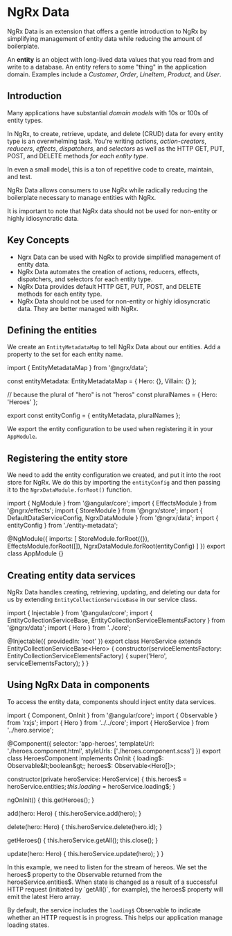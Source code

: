 # NgRx Data

NgRx Data is an extension that offers a gentle introduction to NgRx by simplifying management of entity data while reducing the amount of boilerplate.

<div class="alert is-important">

An **entity** is an object with long-lived data values that you read from and write to a database.  An entity refers to some "thing" in the application domain.  Examples include a _Customer_, _Order_, _LineItem_, _Product_, and _User_.

</div>

## Introduction

Many applications have substantial _domain models_ with 10s or 100s of entity types.

In NgRx, to create, retrieve, update, and delete (CRUD) data for every entity type is an overwhelming task. You're writing _actions_, _action-creators_, _reducers_, _effects_, _dispatchers_, and _selectors_ as well as the HTTP GET, PUT, POST, and DELETE methods _for each entity type_.

In even a small model, this is a ton of repetitive code to create, maintain, and test.

NgRx Data allows consumers to use NgRx while radically reducing the boilerplate necessary to manage entities with NgRx.

It is important to note that NgRx data should not be used for non-entity or highly idiosyncratic data.

## Key Concepts

- Ngrx Data can be used with NgRx to provide simplified management of entity data.
- NgRx Data automates the creation of actions, reducers, effects, dispatchers, and selectors for each entity type.
- NgRx Data provides default HTTP GET, PUT, POST, and DELETE methods for each entity type.
- NgRx Data should not be used for non-entity or highly idiosyncratic data.  They are better managed with NgRx.

## Defining the entities

We create an `EntityMetadataMap` to tell NgRx Data about our entities.  Add a property to the set for each entity name.

<code-example header="entity-metadata.ts">
import { EntityMetadataMap } from '@ngrx/data';

const entityMetadata: EntityMetadataMap = {
  Hero: {},
  Villain: {}
};

// because the plural of "hero" is not "heros"
const pluralNames = { Hero: 'Heroes' };

export const entityConfig = {
  entityMetadata,
  pluralNames
};
</code-example>

We export the entity configuration to be used when registering it in your `AppModule`.

## Registering the entity store

We need to add the entity configuration we created, and put it into the root store for NgRx.  We do this by importing the `entityConfig` and then passing it to the `NgrxDataModule.forRoot()` function.

<code-example header="app.module.ts">
import { NgModule } from '@angular/core';
import { EffectsModule } from '@ngrx/effects';
import { StoreModule } from '@ngrx/store';
import { DefaultDataServiceConfig, NgrxDataModule } from '@ngrx/data';
import { entityConfig } from './entity-metadata';

@NgModule({
  imports: [
    StoreModule.forRoot({}),
    EffectsModule.forRoot([]),
    NgrxDataModule.forRoot(entityConfig)
  ]
})
export class AppModule {}
</code-example>

## Creating entity data services

NgRx Data handles creating, retrieving, updating, and deleting our data for us by extending `EntityCollectionServiceBase` in our service class.

<code-example header="hero.service.ts">
import { Injectable } from '@angular/core';
import {
  EntityCollectionServiceBase,
  EntityCollectionServiceElementsFactory
} from '@ngrx/data';
import { Hero } from '../core';

@Injectable({ providedIn: 'root' })
export class HeroService extends EntityCollectionServiceBase&lt;Hero&gt; {
  constructor(serviceElementsFactory: EntityCollectionServiceElementsFactory) {
    super('Hero', serviceElementsFactory);
  }
}
</code-example>

## Using NgRx Data in components

To access the entity data, components should inject entity data services.

<code-example header="heroes.component.ts">
import { Component, OnInit } from '@angular/core';
import { Observable } from 'rxjs';
import { Hero } from '../../core';
import { HeroService } from '../hero.service';

@Component({
  selector: 'app-heroes',
  templateUrl: './heroes.component.html',
  styleUrls: ['./heroes.component.scss']
})
export class HeroesComponent implements OnInit {
  loading$: Observable&lt;boolean&gt;;
  heroes$: Observable&lt;Hero[]&gt;;

  constructor(private heroService: HeroService) {
    this.heroes$ = heroService.entities$;
    this.loading$ = heroService.loading$;
  }

  ngOnInit() {
    this.getHeroes();
  }

  add(hero: Hero) {
    this.heroService.add(hero);
  }

  delete(hero: Hero) {
    this.heroService.delete(hero.id);
  }

  getHeroes() {
    this.heroService.getAll();
    this.close();
  }

  update(hero: Hero) {
    this.heroService.update(hero);
  }
}
</code-example>

In this example, we need to listen for the stream of hereos. We set the heroes$ property to the Observable returned from the heroeService.entities$.  When state is changed as a result of a successful HTTP request (initiated by `getAll()`, for example), the heroes$ property will emit the latest Hero array.

By default, the service includes the `loading$` Observable to indicate whether an HTTP request is in progress.  This helps our application manage loading states.

<code-example header="heroes.component.html">
  <div *ngIf="heroes$ | async as heroes">
    <mat-spinner *ngIf="loading$ | async;else heroList" mode="indeterminate" color="accent"></mat-spinner>
    <ng-template #heroList>
      <app-hero-list [heroes]="heroes" [selectedHero]="selected" (deleted)="delete($event)" (selected)="select($event)"></app-hero-list>
    </ng-template>
  </div>
</code-example>
